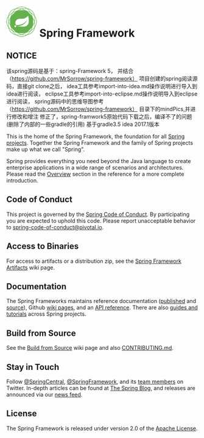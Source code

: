 # <img src="src/docs/asciidoc/images/spring-framework.png" width="80" height="80"> Spring Framework

## NOTICE
该spring源码是基于：spring-Framework 5， 并结合（https://github.com/MrSorrow/spring-framework） 项目创建的spring阅读源码，直接git clone之后，
idea工具参考import-into-idea.md操作说明进行导入到idea进行阅读，
eclipse工具参考import-into-eclipse.md操作说明导入到eclipse进行阅读，
spring源码中的思维导图参考（https://github.com/MrSorrow/spring-framework）  目录下的mindPics,并进行修改和增注
修正了，spring-framwork5原始代码下载之后，编译不了的问题(删除了内部的一些gradle的引用)  基于gradle3.5  idea 2017.1版本  


This is the home of the Spring Framework, the foundation for all
[Spring projects](https://spring.io/projects). Together the Spring Framework and the family of Spring projects make up what we call "Spring". 

Spring provides everything you need beyond the Java language to create enterprise
applications in a wide range of scenarios and architectures. Please read the
[Overview](https://docs.spring.io/spring/docs/current/spring-framework-reference/overview.html#spring-introduction)
section in the reference for a more complete introduction.

## Code of Conduct

This project is governed by the [Spring Code of Conduct](CODE_OF_CONDUCT.adoc).
By participating you are expected to uphold this code.
Please report unacceptable behavior to spring-code-of-conduct@pivotal.io.

## Access to Binaries

For access to artifacts or a distribution zip, see the
[Spring Framework Artifacts](https://github.com/spring-projects/spring-framework/wiki/Spring-Framework-Artifacts)
wiki page.

## Documentation

The Spring Frameworks maintains reference documentation
([published](http://docs.spring.io/spring-framework/docs/current/spring-framework-reference/) and
[source](src/docs/asciidoc)),
Github [wiki pages](https://github.com/spring-projects/spring-framework/wiki), and an
[API reference](http://docs.spring.io/spring-framework/docs/current/javadoc-api/).
There are also [guides and tutorials](https://spring.io/guides) across Spring projects.

## Build from Source

See the [Build from Source](https://github.com/spring-projects/spring-framework/wiki/Build-from-Source)
wiki page and also [CONTRIBUTING.md](CONTRIBUTING.md).

## Stay in Touch

Follow [@SpringCentral](https://twitter.com/springcentral),
[@SpringFramework](https://twitter.com/springframework), and its
[team members](https://twitter.com/springframework/lists/team/members) on Twitter.
In-depth articles can be found at [The Spring Blog](http://spring.io/blog/),
and releases are announced via our [news feed](http://spring.io/blog/category/news).

## License

The Spring Framework is released under version 2.0 of the
[Apache License](http://www.apache.org/licenses/LICENSE-2.0).

